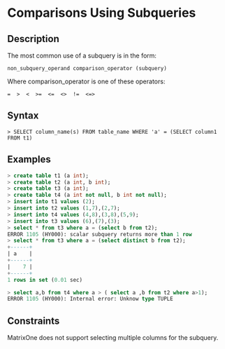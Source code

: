 # **Comparisons Using Subqueries**

## **Description**

The most common use of a subquery is in the form:

```
non_subquery_operand comparison_operator (subquery)
```

Where comparison_operator is one of these operators:

```
=  >  <  >=  <=  <>  !=  <=>
```

## **Syntax**

```
> SELECT column_name(s) FROM table_name WHERE 'a' = (SELECT column1 FROM t1)
```

## **Examples**

```sql
> create table t1 (a int);
> create table t2 (a int, b int);
> create table t3 (a int);
> create table t4 (a int not null, b int not null);
> insert into t1 values (2);
> insert into t2 values (1,7),(2,7);
> insert into t4 values (4,8),(3,8),(5,9);
> insert into t3 values (6),(7),(3);
> select * from t3 where a = (select b from t2);
ERROR 1105 (HY000): scalar subquery returns more than 1 row
> select * from t3 where a = (select distinct b from t2);
+------+
| a    |
+------+
|    7 |
+------+
1 rows in set (0.01 sec)

> select a,b from t4 where a > ( select a ,b from t2 where a>1);
ERROR 1105 (HY000): Internal error: Unknow type TUPLE
```

## **Constraints**

MatrixOne does not support selecting multiple columns for the subquery.

